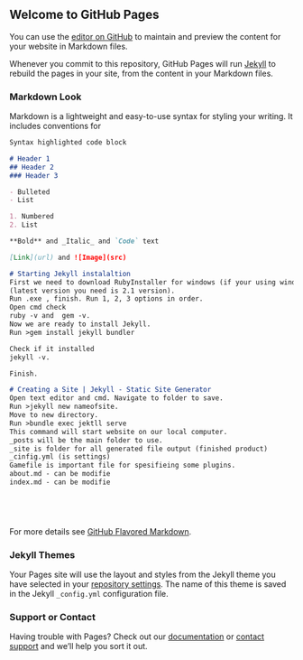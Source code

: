 ## Welcome to GitHub Pages

You can use the [editor on GitHub](https://github.com/michaelaramyan/mikayel_aramyan.github.io/edit/master/README.md) to maintain and preview the content for your website in Markdown files.

Whenever you commit to this repository, GitHub Pages will run [Jekyll](https://jekyllrb.com/) to rebuild the pages in your site, from the content in your Markdown files.

### Markdown Look

Markdown is a lightweight and easy-to-use syntax for styling your writing. It includes conventions for

```markdown
Syntax highlighted code block

# Header 1
## Header 2
### Header 3

- Bulleted
- List

1. Numbered
2. List

**Bold** and _Italic_ and `Code` text

[Link](url) and ![Image](src)

# Starting Jekyll instalaltion
First we need to download RubyInstaller for windows (if your using windows). I have installed Ruby 2.4.2-2(x64) 
(latest version you need is 2.1 version).
Run .exe , finish. Run 1, 2, 3 options in order.
Open cmd check 
ruby -v and  gem -v.
Now we are ready to install Jekyll.
Run >gem install jekyll bundler 

Check if it installed
jekyll -v. 

Finish.

# Creating a Site | Jekyll - Static Site Generator
Open text editor and cmd. Navigate to folder to save. 
Run >jekyll new nameofsite.
Move to new directory.
Run >bundle exec jektll serve 
This command will start website on our local computer.
_posts will be the main folder to use.
_site is folder for all generated file output (finished product)
_cinfig.yml (is settings)
Gamefile is important file for spesifieing some plugins.
about.md - can be modifie  
index.md - can be modifie 


 



```

For more details see [GitHub Flavored Markdown](https://guides.github.com/features/mastering-markdown/).

### Jekyll Themes

Your Pages site will use the layout and styles from the Jekyll theme you have selected in your [repository settings](https://github.com/michaelaramyan/mikayel_aramyan.github.io/settings). The name of this theme is saved in the Jekyll `_config.yml` configuration file.

### Support or Contact

Having trouble with Pages? Check out our [documentation](https://help.github.com/categories/github-pages-basics/) or [contact support](https://github.com/contact) and we’ll help you sort it out.
